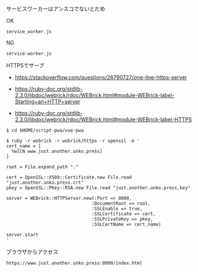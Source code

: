 サービスワーカーはアンスコでないとだめ

OK
```
service_worker.js
```

NG
```
service-worker.js
```

HTTPSでサーブ

- https://stackoverflow.com/questions/26790727/one-line-https-server

- https://ruby-doc.org/stdlib-2.3.0/libdoc/webrick/rdoc/WEBrick.html#module-WEBrick-label-Starting+an+HTTP+server

- https://ruby-doc.org/stdlib-2.3.0/libdoc/webrick/rdoc/WEBrick.html#module-WEBrick-label-HTTPS

```
$ cd $HOME/script-pwa/vue-pwa

$ ruby -r webrick -r webrick/https -r openssl -e '
cert_name = [
  %w[CN www.just.another.unko.press]
]

root = File.expand_path "."

cert = OpenSSL::X509::Certificate.new File.read "just.another.unko.press.crt"
pkey = OpenSSL::PKey::RSA.new File.read "just.another.unko.press.key"

server = WEBrick::HTTPServer.new(:Port => 8000,
                                :DocumentRoot => root,
                                :SSLEnable => true,
                                :SSLCertificate => cert,
                                :SSLPrivateKey => pkey,
                                :SSLCertName => cert_name)

server.start
'
```

ブラウザからアクセス

```
https://www.just.another.unko.press:8000/index.html
```
